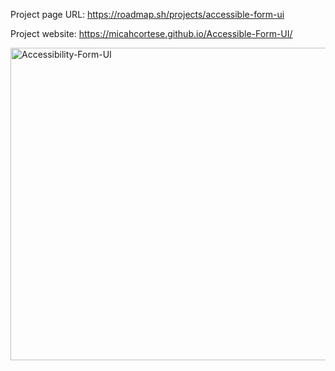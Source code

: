 Project page URL: https://roadmap.sh/projects/accessible-form-ui

Project website: https://micahcortese.github.io/Accessible-Form-UI/

<img src="https://github.com/user-attachments/assets/b2fb86b4-553d-44dd-9118-56f71d460498" alt="Accessibility-Form-UI" width="600px" height="500px">
